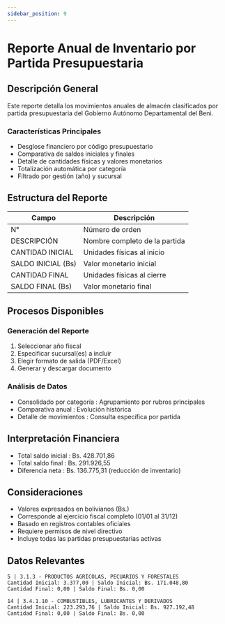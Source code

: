 ```yaml
---
sidebar_position: 9
---
```


# Reporte Anual de Inventario por Partida Presupuestaria

## Descripción General
Este reporte detalla los movimientos anuales de almacén clasificados por partida presupuestaria del Gobierno Autónomo Departamental del Beni.

### Características Principales
- Desglose financiero por código presupuestario
- Comparativa de saldos iniciales y finales
- Detalle de cantidades físicas y valores monetarios
- Totalización automática por categoría
- Filtrado por gestión (año) y sucursal

## Estructura del Reporte

| Campo | Descripción |
|-------|-------------|
| N° | Número de orden |
| DESCRIPCIÓN | Nombre completo de la partida |
| CANTIDAD INICIAL | Unidades físicas al inicio |
| SALDO INICIAL (Bs) | Valor monetario inicial |
| CANTIDAD FINAL | Unidades físicas al cierre |
| SALDO FINAL (Bs) | Valor monetario final |


## Procesos Disponibles
### Generación del Reporte
1. Seleccionar año fiscal
2. Especificar sucursal(es) a incluir
3. Elegir formato de salida (PDF/Excel)
4. Generar y descargar documento
### Análisis de Datos
- Consolidado por categoría : Agrupamiento por rubros principales
- Comparativa anual : Evolución histórica
- Detalle de movimientos : Consulta específica por partida
## Interpretación Financiera
- Total saldo inicial : Bs. 428.701,86
- Total saldo final : Bs. 291.926,55
- Diferencia neta : Bs. 136.775,31 (reducción de inventario)
## Consideraciones
- Valores expresados en bolivianos (Bs.)
- Corresponde al ejercicio fiscal completo (01/01 al 31/12)
- Basado en registros contables oficiales
- Requiere permisos de nivel directivo
- Incluye todas las partidas presupuestarias activas

## Datos Relevantes

```plaintext
5 | 3.1.3 - PRODUCTOS AGRÍCOLAS, PECUARIOS Y FORESTALES
Cantidad Inicial: 3.377,00 | Saldo Inicial: Bs. 171.048,80
Cantidad Final: 0,00 | Saldo Final: Bs. 0,00

14 | 3.4.1.10 - COMBUSTIBLES, LUBRICANTES Y DERIVADOS
Cantidad Inicial: 223.293,76 | Saldo Inicial: Bs. 927.192,48
Cantidad Final: 0,00 | Saldo Final: Bs. 0,00